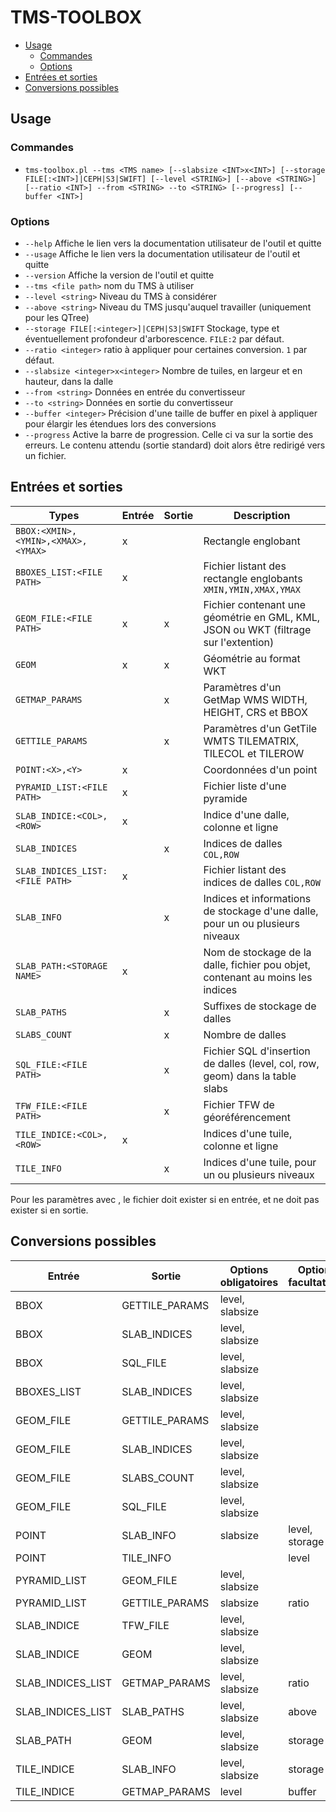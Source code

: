 # TMS-TOOLBOX

- [Usage](#usage)
  - [Commandes](#commandes)
  - [Options](#options)
- [Entrées et sorties](#entrées-et-sorties)
- [Conversions possibles](#conversions-possibles)

## Usage

### Commandes

* `tms-toolbox.pl --tms <TMS name> [--slabsize <INT>x<INT>] [--storage FILE[:<INT>]|CEPH|S3|SWIFT] [--level <STRING>] [--above <STRING>] [--ratio <INT>] --from <STRING> --to <STRING> [--progress] [--buffer <INT>]`

### Options

* `--help` Affiche le lien vers la documentation utilisateur de l'outil et quitte
* `--usage` Affiche le lien vers la documentation utilisateur de l'outil et quitte
* `--version` Affiche la version de l'outil et quitte
* `--tms <file path>` nom du TMS à utiliser
* `--level <string>` Niveau du TMS à considérer
* `--above <string>` Niveau du TMS jusqu'auquel travailler (uniquement pour les QTree)
* `--storage FILE[:<integer>]|CEPH|S3|SWIFT` Stockage, type et éventuellement profondeur d'arborescence. `FILE:2` par défaut.
* `--ratio <integer>` ratio à appliquer pour certaines conversion. `1` par défaut.
* `--slabsize <integer>x<integer>` Nombre de tuiles, en largeur et en hauteur, dans la dalle
* `--from <string>` Données en entrée du convertisseur
* `--to <string>` Données en sortie du convertisseur
* `--buffer <integer>` Précision d'une taille de buffer en pixel à appliquer pour élargir les étendues lors des conversions
* `--progress` Active la barre de progression. Celle ci va sur la sortie des erreurs. Le contenu attendu (sortie standard) doit alors être redirigé vers un fichier.

## Entrées et sorties

| Types                              | Entrée | Sortie    | Description                                                                         |
| ---------------------------------- | ------ | --------- | ----------------------------------------------------------------------------------- |
| `BBOX:<XMIN>,<YMIN>,<XMAX>,<YMAX>` | x      |           | Rectangle englobant                                                                 |
| `BBOXES_LIST:<FILE PATH>`          | x      |           | Fichier listant des rectangle englobants `XMIN,YMIN,XMAX,YMAX`                      |
| `GEOM_FILE:<FILE PATH>`            | x      | x         | Fichier contenant une géométrie en GML, KML, JSON ou WKT (filtrage sur l'extention) |
| `GEOM`                             | x      | x         | Géométrie au format WKT                                                             |
| `GETMAP_PARAMS`                    |        | x         | Paramètres d'un GetMap WMS WIDTH, HEIGHT, CRS et BBOX                               |
| `GETTILE_PARAMS`                   |        | x         | Paramètres d'un GetTile WMTS TILEMATRIX, TILECOL et TILEROW                         |
| `POINT:<X>,<Y>`                    | x      |           | Coordonnées d'un point                                                              |
| `PYRAMID_LIST:<FILE PATH>`         | x      |           | Fichier liste d'une pyramide                                                        |
| `SLAB_INDICE:<COL>,<ROW>`          | x      |           | Indice d'une dalle, colonne et ligne                                                |
| `SLAB_INDICES`                     |        | x         | Indices de dalles `COL,ROW`                                                         |
| `SLAB_INDICES_LIST:<FILE PATH>`    | x      |           | Fichier listant des indices de dalles `COL,ROW`                                     |
| `SLAB_INFO`                        |        | x         | Indices et informations de stockage d'une dalle, pour un ou plusieurs niveaux       |
| `SLAB_PATH:<STORAGE NAME>`         | x      |           | Nom de stockage de la dalle, fichier pou objet, contenant au moins les indices      |
| `SLAB_PATHS`                       |        | x         | Suffixes de stockage de dalles                                                      |
| `SLABS_COUNT`                      |        | x         | Nombre de dalles                                                                    |
| `SQL_FILE:<FILE PATH>`             |        | x         | Fichier SQL d'insertion de dalles (level, col, row, geom) dans la table slabs       |
| `TFW_FILE:<FILE PATH>`             |        | x         | Fichier TFW de géoréférencement                                                     |
| `TILE_INDICE:<COL>,<ROW>`          | x      |           | Indices d'une tuile, colonne et ligne                                               |
| `TILE_INFO`                        |        | x         | Indices d'une tuile, pour un ou plusieurs niveaux                                   |

Pour les paramètres avec <FILE PATH>, le fichier doit exister si en entrée, et ne doit pas exister si en sortie.

## Conversions possibles

| Entrée            | Sortie              | Options obligatoires | Options facultatives |
| ----------------- | ------------------- | -------------------- | -------------------- |
| BBOX              | GETTILE_PARAMS      | level, slabsize      |                      |
| BBOX              | SLAB_INDICES        | level, slabsize      |                      |
| BBOX              | SQL_FILE            | level, slabsize      |                      |
| BBOXES_LIST       | SLAB_INDICES        | level, slabsize      |                      |
| GEOM_FILE         | GETTILE_PARAMS      | level, slabsize      |                      |
| GEOM_FILE         | SLAB_INDICES        | level, slabsize      |                      |
| GEOM_FILE         | SLABS_COUNT         | level, slabsize      |                      |
| GEOM_FILE         | SQL_FILE            | level, slabsize      |                      |
| POINT             | SLAB_INFO           | slabsize             | level, storage       |
| POINT             | TILE_INFO           |                      | level                |
| PYRAMID_LIST      | GEOM_FILE           | level, slabsize      |                      |
| PYRAMID_LIST      | GETTILE_PARAMS      | slabsize             | ratio                |
| SLAB_INDICE       | TFW_FILE            | level, slabsize      |                      |
| SLAB_INDICE       | GEOM                | level, slabsize      |                      |
| SLAB_INDICES_LIST | GETMAP_PARAMS       | level, slabsize      | ratio                |
| SLAB_INDICES_LIST | SLAB_PATHS          | level, slabsize      | above                |
| SLAB_PATH         | GEOM                | level, slabsize      | storage              |
| TILE_INDICE       | SLAB_INFO           | level, slabsize      | storage              |
| TILE_INDICE       | GETMAP_PARAMS       | level                | buffer               |
